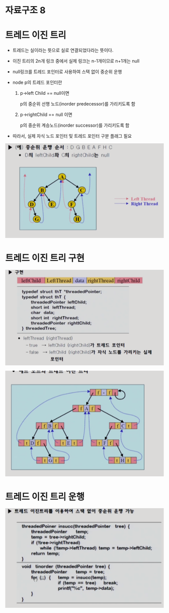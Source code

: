 # 자료구조 8

# 트레드 이진 트리

- 트레드는 실이라는 뜻으로 실로 연결되었다라는 뜻이다.

- 이진 트리의 2n개 링크 중에서 실제 링크는 n-1개이므로 n+1개는 null

- null링크를 트레드 포인터로 사용하여 스택 없이 중순위 운행

- node p의 트레드 포인터란

  1. p->left Child == null이면

     p의 중순위 선행 노드(inorder predecessor)를 가리키도록 함

  2. p->rightChild == null 이면

     p의 중순위 계승노드(inorder successor)를 가리키도록 함

- 따라서, 실제 자식 노드 포인터 및 트레드 포인터 구분 플래그 필요

![0227 중순위 운행 순서](https://github.com/CressZZ/today-i-learned/blob/master/02_My_Study/03_Data-structure_sanghoLee/asset/0227%20%EC%A4%91%EC%88%9C%EC%9C%84%20%EC%9A%B4%ED%96%89%20%EC%88%9C%EC%84%9C.png?raw=true)



# 트레드 이진 트리 구현

![0227 이진트리 구현](https://github.com/CressZZ/today-i-learned/blob/master/02_My_Study/03_Data-structure_sanghoLee/asset/0227%20%EC%9D%B4%EC%A7%84%ED%8A%B8%EB%A6%AC%20%EA%B5%AC%ED%98%84.png?raw=true)

![0227 null 없는 이진 트리](https://github.com/CressZZ/today-i-learned/blob/master/02_My_Study/03_Data-structure_sanghoLee/asset/0227%20null%20%EC%97%86%EB%8A%94%20%EC%9D%B4%EC%A7%84%20%ED%8A%B8%EB%A6%AC.png?raw=true)

# 트레드 이진 트리 운행

![0227 트레드 이진트리 운행](https://github.com/CressZZ/today-i-learned/blob/master/02_My_Study/03_Data-structure_sanghoLee/asset/0227%20%ED%8A%B8%EB%A0%88%EB%93%9C%20%EC%9D%B4%EC%A7%84%ED%8A%B8%EB%A6%AC%20%EC%9A%B4%ED%96%89.png?raw=true)
